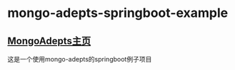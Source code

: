 # mongo-adepts-springboot-example
## [MongoAdepts主页](https://github.com/coeuy/mongo-adepts-stater)

这是一个使用mongo-adepts的springboot例子项目
